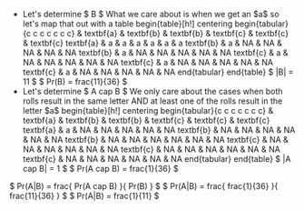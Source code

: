 <ul>
<li> Let's determine $ B $ 
What we care about is when we get an $a$ so let's map that out with a table 
begin{table}[h!]
centering
begin{tabular}{c c c c c c c}
& textbf{a} & textbf{b} & textbf{b} & textbf{c} & textbf{c} & textbf{c} 
textbf{a} & a & a & a & a & a & a 
textbf{b} & a & NA & NA & NA & NA & NA 
textbf{b} & a & NA & NA & NA & NA & NA 
textbf{c} & a & NA & NA & NA & NA & NA 
textbf{c} & a & NA & NA & NA & NA & NA 
textbf{c} & a & NA & NA & NA & NA & NA 
end{tabular}
end{table}
$ |B| = 11 $ 
$ Pr(B) = frac{11}{36} $
	<li> Let's determine $ A cap B $ 
	      We only care about the cases when both rolls result in the same letter AND at least one of the rolls result in the letter $a$ 
begin{table}[h!]
centering
begin{tabular}{c c c c c c c}
& textbf{a} & textbf{b} & textbf{b} & textbf{c} & textbf{c} & textbf{c} 
textbf{a} & a & NA & NA & NA & NA & NA 
textbf{b} & NA & NA & NA & NA & NA & NA 
textbf{b} & NA & NA & NA & NA & NA & NA 
textbf{c} & NA & NA & NA & NA & NA & NA 
textbf{c} & NA & NA & NA & NA & NA & NA 
textbf{c} & NA & NA & NA & NA & NA & NA 
end{tabular}
end{table}
$ |A cap B| = 1 $ 
$ Pr(A cap B) = frac{1}{36} $
</ul>
$ Pr(A|B) = frac{ Pr(A cap B) }{ Pr(B) } $ 
$ Pr(A|B) = frac{ frac{1}{36} }{ frac{11}{36} } $ 
$ Pr(A|B) = frac{1}{11} $

